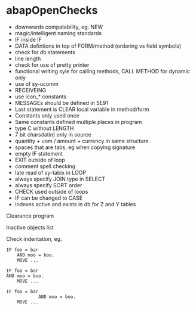 abapOpenChecks
==============

- downwards compatability, eg. NEW
- magic/intelligent naming standards
- IF inside IF
- DATA defintions in top of FORM/method (ordering vs field symbols)
- check for db statements
- line length
- check for use of pretty printer
- functional writing syle for calling methods, CALL METHOD for dynamic only
- use of sy-ucomm
- RECEIVEING
- use icon_* constants
- MESSAGEs should be defined in SE91
- Last statement is CLEAR local variable in method/form
- Constants only used once
- Same constants defined multiple places in program
- type C without LENGTH
- 7 bit chars(latin) only in source
- quantity + uom / amount + currency in same structure
- spaces that are tabs, eg when copying signature
- empty IF statement
- EXIT outside of loop
- comment spell checking
- late read of sy-tabix in LOOP
- always specify JOIN type in SELECT
- always specify SORT order
- CHECK used outside of loops
- IF can be changed to CASE
- indexes active and exists in db for Z and Y tables


Clearance program

Inactive objects list


Check indentation, eg. 

```
IF foo = bar
    AND moo = boo.
    MOVE ...
  
IF foo = bar
AND moo = boo.
    MOVE ...
	
IF foo = bar
		    AND moo = boo.
    MOVE ...
```
